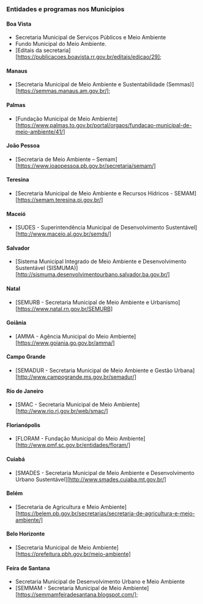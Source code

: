 ### Entidades e programas nos Municípios#### Boa Vista- Secretaria Municipal de Serviços Públicos e Meio Ambiente- Fundo Municipal do Meio Ambiente.- [Editais da secretaria][https://publicacoes.boavista.rr.gov.br/editais/edicao/29];#### Manaus- [Secretaria Municipal de Meio Ambiente e Sustentabilidade (Semmas)][https://semmas.manaus.am.gov.br/];#### Palmas- [Fundação Municipal de Meio Ambiente][https://www.palmas.to.gov.br/portal/orgaos/fundacao-municipal-de-meio-ambiente/41/]#### João Pessoa- [Secretaria de Meio Ambiente – Semam][https://www.joaopessoa.pb.gov.br/secretaria/semam/]#### Teresina- [Secretaria Municipal de Meio Ambiente e Recursos Hídricos - SEMAM][https://semam.teresina.pi.gov.br/]#### Maceió- [SUDES - Superintendência Municipal de Desenvolvimento Sustentável][http://www.maceio.al.gov.br/semds/]#### Salvador- [Sistema Municipal Integrado de Meio Ambiente e Desenvolvimento Sustentável (SISMUMA)][http://sismuma.desenvolvimentourbano.salvador.ba.gov.br/]#### Natal- [SEMURB - Secretaria Municipal de Meio Ambiente e Urbanismo][https://www.natal.rn.gov.br/SEMURB]#### Goiânia- [AMMA - Agência Municipal do Meio Ambiente][https://www.goiania.go.gov.br/amma/]#### Campo Grande- [SEMADUR - Secretaria Municipal de Meio Ambiente e Gestão Urbana][http://www.campogrande.ms.gov.br/semadur/]#### Rio de Janeiro- [SMAC - Secretaria Municipal de Meio Ambiente][http://www.rio.rj.gov.br/web/smac/]#### Florianópolis- [FLORAM - Fundação Municipal do Meio Ambiente][http://www.pmf.sc.gov.br/entidades/floram/]#### Cuiabá- [SMADES - Secretaria Municipal de Meio Ambiente e Desenvolvimento Urbano Sustentável][http://www.smades.cuiaba.mt.gov.br/]#### Belém- [Secretaria de Agricultura e Meio Ambiente][https://belem.pb.gov.br/secretarias/secretaria-de-agricultura-e-meio-ambiente/]#### Belo Horizonte- [Secretaria Municipal de Meio Ambiente][https://prefeitura.pbh.gov.br/meio-ambiente]#### Feira de Santana- Secretaria Municipal de Desenvolvimento Urbano e Meio Ambiente- [SEMMAM - Secretaria Municipal de Meio Ambiente][https://semmamfeiradesantana.blogspot.com/];